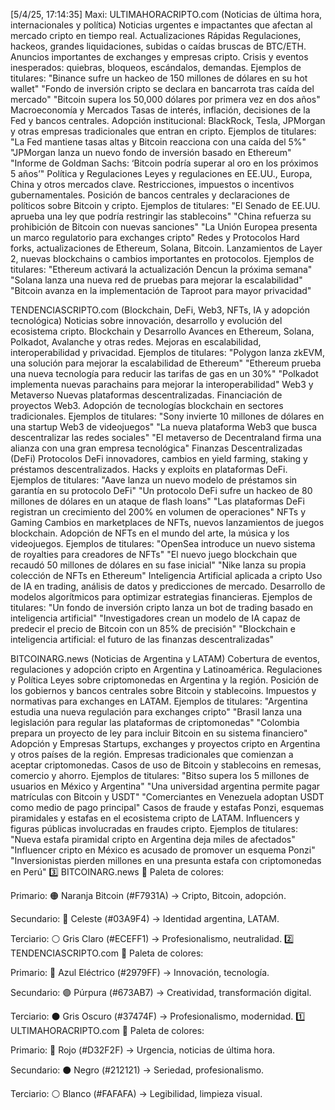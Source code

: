 [5/4/25, 17:14:35] Maxi: ULTIMAHORACRIPTO.com (Noticias de última hora, internacionales y política)
Noticias urgentes e impactantes que afectan al mercado cripto en tiempo real.
Actualizaciones Rápidas
Regulaciones, hackeos, grandes liquidaciones, subidas o caídas bruscas de BTC/ETH.
Anuncios importantes de exchanges y empresas cripto.
Crisis y eventos inesperados: quiebras, bloqueos, escándalos, demandas.
Ejemplos de titulares:
"Binance sufre un hackeo de 150 millones de dólares en su hot wallet"
"Fondo de inversión cripto se declara en bancarrota tras caída del mercado"
"Bitcoin supera los 50,000 dólares por primera vez en dos años"
Macroeconomía y Mercados
Tasas de interés, inflación, decisiones de la Fed y bancos centrales.
Adopción institucional: BlackRock, Tesla, JPMorgan y otras empresas tradicionales que entran en cripto.
Ejemplos de titulares:
"La Fed mantiene tasas altas y Bitcoin reacciona con una caída del 5%"
"JPMorgan lanza un nuevo fondo de inversión basado en Ethereum"
"Informe de Goldman Sachs: ‘Bitcoin podría superar al oro en los próximos 5 años’"
Política y Regulaciones
Leyes y regulaciones en EE.UU., Europa, China y otros mercados clave.
Restricciones, impuestos o incentivos gubernamentales.
Posición de bancos centrales y declaraciones de políticos sobre Bitcoin y cripto.
Ejemplos de titulares:
"El Senado de EE.UU. aprueba una ley que podría restringir las stablecoins"
"China refuerza su prohibición de Bitcoin con nuevas sanciones"
"La Unión Europea presenta un marco regulatorio para exchanges cripto"
Redes y Protocolos
Hard forks, actualizaciones de Ethereum, Solana, Bitcoin.
Lanzamientos de Layer 2, nuevas blockchains o cambios importantes en protocolos.
Ejemplos de titulares:
"Ethereum activará la actualización Dencun la próxima semana"
"Solana lanza una nueva red de pruebas para mejorar la escalabilidad"
"Bitcoin avanza en la implementación de Taproot para mayor privacidad"

TENDENCIASCRIPTO.com (Blockchain, DeFi, Web3, NFTs, IA y adopción tecnológica)
Noticias sobre innovación, desarrollo y evolución del ecosistema cripto.
Blockchain y Desarrollo
Avances en Ethereum, Solana, Polkadot, Avalanche y otras redes.
Mejoras en escalabilidad, interoperabilidad y privacidad.
Ejemplos de titulares:
"Polygon lanza zkEVM, una solución para mejorar la escalabilidad de Ethereum"
"Ethereum prueba una nueva tecnología para reducir las tarifas de gas en un 30%"
"Polkadot implementa nuevas parachains para mejorar la interoperabilidad"
Web3 y Metaverso
Nuevas plataformas descentralizadas.
Financiación de proyectos Web3.
Adopción de tecnologías blockchain en sectores tradicionales.
Ejemplos de titulares:
"Sony invierte 10 millones de dólares en una startup Web3 de videojuegos"
"La nueva plataforma Web3 que busca descentralizar las redes sociales"
"El metaverso de Decentraland firma una alianza con una gran empresa tecnológica"
Finanzas Descentralizadas (DeFi)
Protocolos DeFi innovadores, cambios en yield farming, staking y préstamos descentralizados.
Hacks y exploits en plataformas DeFi.
Ejemplos de titulares:
"Aave lanza un nuevo modelo de préstamos sin garantía en su protocolo DeFi"
"Un protocolo DeFi sufre un hackeo de 80 millones de dólares en un ataque de flash loans"
"Las plataformas DeFi registran un crecimiento del 200% en volumen de operaciones"
NFTs y Gaming
Cambios en marketplaces de NFTs, nuevos lanzamientos de juegos blockchain.
Adopción de NFTs en el mundo del arte, la música y los videojuegos.
Ejemplos de titulares:
"OpenSea introduce un nuevo sistema de royalties para creadores de NFTs"
"El nuevo juego blockchain que recaudó 50 millones de dólares en su fase inicial"
"Nike lanza su propia colección de NFTs en Ethereum"
Inteligencia Artificial aplicada a cripto
Uso de IA en trading, análisis de datos y predicciones de mercado.
Desarrollo de modelos algorítmicos para optimizar estrategias financieras.
Ejemplos de titulares:
"Un fondo de inversión cripto lanza un bot de trading basado en inteligencia artificial"
"Investigadores crean un modelo de IA capaz de predecir el precio de Bitcoin con un 85% de precisión"
"Blockchain e inteligencia artificial: el futuro de las finanzas descentralizadas"

BITCOINARG.news (Noticias de Argentina y LATAM)
Cobertura de eventos, regulaciones y adopción cripto en Argentina y Latinoamérica.
Regulaciones y Política
Leyes sobre criptomonedas en Argentina y la región.
Posición de los gobiernos y bancos centrales sobre Bitcoin y stablecoins.
Impuestos y normativas para exchanges en LATAM.
Ejemplos de titulares:
"Argentina estudia una nueva regulación para exchanges cripto"
"Brasil lanza una legislación para regular las plataformas de criptomonedas"
"Colombia prepara un proyecto de ley para incluir Bitcoin en su sistema financiero"
Adopción y Empresas
Startups, exchanges y proyectos cripto en Argentina y otros países de la región.
Empresas tradicionales que comienzan a aceptar criptomonedas.
Casos de uso de Bitcoin y stablecoins en remesas, comercio y ahorro.
Ejemplos de titulares:
"Bitso supera los 5 millones de usuarios en México y Argentina"
"Una universidad argentina permite pagar matrículas con Bitcoin y USDT"
"Comerciantes en Venezuela adoptan USDT como medio de pago principal"
Casos de fraude y estafas
Ponzi, esquemas piramidales y estafas en el ecosistema cripto de LATAM.
Influencers y figuras públicas involucradas en fraudes cripto.
Ejemplos de titulares:
"Nueva estafa piramidal cripto en Argentina deja miles de afectados"
"Influencer cripto en México es acusado de promover un esquema Ponzi"
"Inversionistas pierden millones en una presunta estafa con criptomonedas en Perú"
3️⃣ BITCOINARG.news
🎨 Paleta de colores:

Primario: 🟠 Naranja Bitcoin (#F7931A) → Cripto, Bitcoin, adopción.

Secundario: 🔵 Celeste (#03A9F4) → Identidad argentina, LATAM.

Terciario: ⚪ Gris Claro (#ECEFF1) → Profesionalismo, neutralidad.
2️⃣ TENDENCIASCRIPTO.com
🎨 Paleta de colores:

Primario: 🔵 Azul Eléctrico (#2979FF) → Innovación, tecnología.

Secundario: 🟣 Púrpura (#673AB7) → Creatividad, transformación digital.

Terciario: ⚫ Gris Oscuro (#37474F) → Profesionalismo, modernidad.
1️⃣ ULTIMAHORACRIPTO.com
🎨 Paleta de colores:

Primario: 🔴 Rojo (#D32F2F) → Urgencia, noticias de última hora.

Secundario: ⚫ Negro (#212121) → Seriedad, profesionalismo.

Terciario: ⚪ Blanco (#FAFAFA) → Legibilidad, limpieza visual.